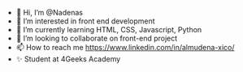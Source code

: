 - 👋 Hi, I’m @Nadenas
- 👀 I’m interested in front end development
- 🌱 I’m currently learning HTML, CSS, Javascript, Python
- 💞️ I’m looking to collaborate on front-end project
- 📫 How to reach me https://www.linkedin.com/in/almudena-xico/
- ✨ Student at 4Geeks Academy
<!---
Nadenas/Nadenas is a ✨ special ✨ repository because its `README.md` (this file) appears on your GitHub profile.
You can click the Preview link to take a look at your changes.
--->
